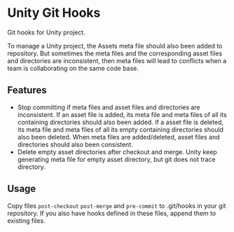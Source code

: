 # Unity Git Hooks

Git hooks for Unity project.

To manage a Unity project, the Assets meta file should also been added to
repository. But sometimes the meta files and the corresponding asset files
and directories are inconsistent, then meta files will lead to conflicts when
a team is collaborating on the same code base.

## Features

- Stop committing if meta files and asset files and directories are
  inconsistent. If an asset file is added, its meta file and meta files of all
  its containing directories should also been added. If a asset file is
  deleted, its meta file and meta files of all its empty containing
  directories should also been deleted. When meta files are added/deleted,
  asset files and directories should also been consistent.
- Delete empty asset directories after checkout and merge. Unity keep
  generating meta file for empty asset directory, but git does not trace
  directory.

## Usage

Copy files `post-checkout` `post-merge` and `pre-commit` to .git/hooks in your
git repository. If you also have hooks defined in these files, append them to
existing files.
